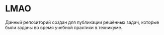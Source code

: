 # LMAO
Данный репозиторий создан для публикации решённых задач, которые были заданы во время учебной практики в техникуме.
